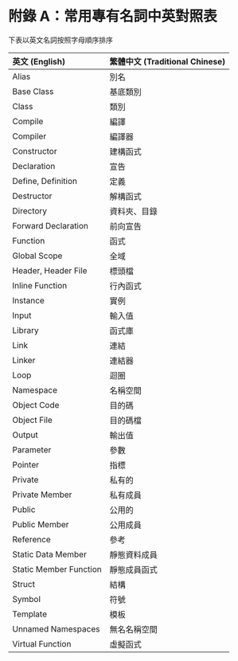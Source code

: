 # 附錄 A：常用專有名詞中英對照表

下表以英文名詞按照字母順序排序

| 英文 (English) | 繁體中文 (Traditional Chinese) |
| :------------- | :------------- |
| Alias | 別名 |
| Base Class | 基底類別 |
| Class | 類別 |
| Compile | 編譯 |
| Compiler | 編譯器 |
| Constructor | 建構函式 |
| Declaration | 宣告 |
| Define, Definition | 定義 |
| Destructor | 解構函式 |
| Directory | 資料夾、目錄 |
| Forward Declaration | 前向宣告 |
| Function | 函式 |
| Global Scope | 全域 |
| Header, Header File | 標頭檔 |
| Inline Function | 行內函式 |
| Instance | 實例 |
| Input | 輸入值 |
| Library | 函式庫 |
| Link | 連結 |
| Linker | 連結器 |
| Loop | 迴圈 |
| Namespace | 名稱空間 |
| Object Code | 目的碼 |
| Object File | 目的碼檔 |
| Output | 輸出值 |
| Parameter | 參數 |
| Pointer | 指標 |
| Private | 私有的 |
| Private Member | 私有成員 |
| Public | 公用的 |
| Public Member | 公用成員 |
| Reference | 參考 |
| Static Data Member | 靜態資料成員 |
| Static Member Function | 靜態成員函式 |
| Struct | 結構 |
| Symbol | 符號 |
| Template | 模板 |
| Unnamed Namespaces | 無名名稱空間 |
| Virtual Function | 虛擬函式 |
